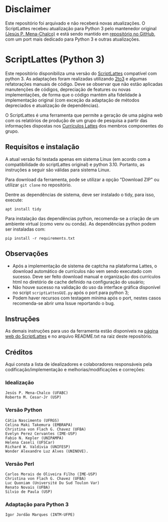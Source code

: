 # Disclaimer

Este repositório foi arquivado e não receberá novas atualizações. O ScriptLattes recebeu atualização para Python 3 pelo mantenedor original [(Jesús P. Mena-Chalco)](https://github.com/jpmenachalco) e está sendo mantido em [repositório no GitHub](https://github.com/jpmenachalco/scriptLattes), com um port mais dedicado para Python 3 e outras atualizações.

# ScriptLattes (Python 3)

Este repositório disponibiliza uma versão do [ScriptLattes](https://scriptlattes.sourceforge.net/) compatível com python 3. As adaptações foram realizadas utilizando [2to3](https://docs.python.org/3/library/2to3.html) e algumas refatorações manuais de código. Deve se observar que não estão aplicadas manutenções de códigos, depreciação de features ou novas implementações, de forma que o código mantém alta fidelidade à implementação original (com exceção da adaptação de métodos depreciados e atualização de dependências).

O ScriptLattes é uma ferramenta que permite a geração de uma página web com os relatórios de produção de um grupo de pesquisa a partir das informações dispostas nos [Currículos Lattes](https://lattes.cnpq.br/) dos membros componentes do grupo.

## Requisitos e instalação
A atual versão foi testada apenas em sistema Linux (em acordo com a compatibilidade do scriptLattes original) e python 3.10. Portanto, as instruções a seguir são válidas para sistema Linux.

Para download da ferramenta, pode se utilizar a opção "Download ZIP" ou utilizar `git clone` no repositório.

Dentre as dependências de sistema, deve ser instalado o tidy, para isso, execute:

`apt install tidy`

Para instalação das dependências python, recomenda-se a criação de um ambiente virtual (como venv ou conda). As dependências python podem ser instaladas com:

`pip install -r requirements.txt`

## Observações

- Após a implementação de sistema de captcha na plataforma Lattes, o download automático de currículos não vem sendo executado com sucesso. Deve ser feito download manual e organização dos currículos html no diretório de cache definido na configuração do usuário;
- Não houve sucesso na validação do uso da interface gráfica disponível no script `scriptLattesGUI.py` após o port para python 3;
- Podem haver recursos com testagem mínima após o port, nestes casos recomenda-se abrir uma Issue reportando o bug.

## Instruções
As demais instruções para uso da ferramenta estão disponíveis na [página web do ScriptLattes](https://scriptlattes.sourceforge.net/) e no arquivo README.txt na raiz deste repositório.

## Créditos
Aqui consta a lista de idealizadores e colaboradores responsáveis pela codificação/implementação e melhorias/modificações e correções:

### Idealização

    Jesús P. Mena-Chalco (UFABC)
    Roberto M. Cesar-Jr (USP)


### Versão Python

    Cátia Nascimento (UFRGS)
    Celina Maki Takemura (EMBRAPA)
    Christina von Flach G. Chavez (UFBA)
    Evelyn Perez Cervantes (IME-USP)
    Fabio N. Kepler (UNIPAMPA)
    Helena Caseli (UFSCar)
    Richard W. Valdivia (UNIFESP)
    Wonder Alexandre Luz Alves (UNINOVE).

### Versão Perl

    Carlos Morais de Oliveira Filho (IME-USP)
    Christina von Flach G. Chavez (UFBA)
    Luc Quoniam (Université Du Sud Toulon Var)
    Renato Novais (UFBA)
    Silvio de Paula (USP)

### Adaptação para Python 3

    Igor Jordão Marques (INTM-UFPE)
